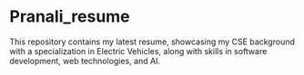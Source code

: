 # Pranali_resume
This repository contains my latest resume, showcasing my CSE background with a specialization in Electric Vehicles, along with skills in software development, web technologies, and AI.
